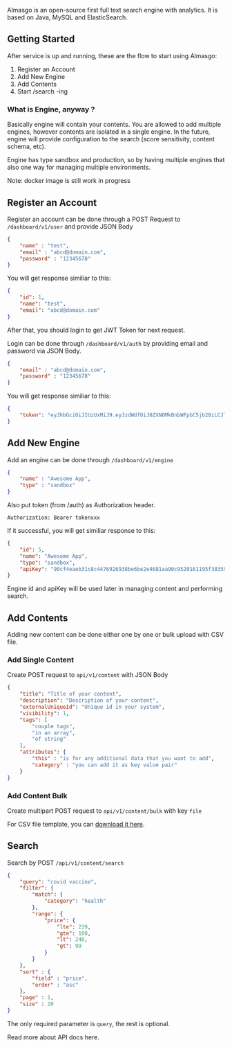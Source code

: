 Almasgo is an open-source first full text search engine with analytics. It is based on Java, MySQL and ElasticSearch.

## Getting Started
After service is up and running, these are the flow to start using Almasgo:
1. Register an Account
2. Add New Engine
3. Add Contents
4. Start /search -ing

### What is Engine, anyway ?
Basically engine will contain your contents. You are allowed to add multiple engines, however contents are isolated in a single engine.
In the future, engine will provide configuration to the search (score sensitivity, content schema, etc).

Engine has type sandbox and production, so by having multiple engines that also one way for managing multiple environments.

Note: docker image is still work in progress

## Register an Account
Register an account can be done through a POST Request to `/dashboard/v1/user` and provide JSON Body

```json
{
    "name" : "test",
    "email" : "abcd@domain.com",
    "password" : "12345678"
}
```

You will get response similiar to this:

```json
{
    "id": 1,
    "name": "test",
    "email": "abcd@domain.com"
}
```

After that, you should login to get JWT Token for next request.

Login can be done through `/dashboard/v1/auth` by providing email and password via JSON Body.

```json
{
    "email" : "abcd@domain.com",
    "password" : "12345678"
}
```

You will get response similiar to this:

```json
{
    "token": "eyJhbGciOiJIUzUxMiJ9.eyJzdWdfOiJ0ZXN0MkBnbWFpbC5jb20iLCJleHAiOjE2MDgwNDg4ODQsImlhdCI6MTYwODAzMDg4NH0.QCTMyv34c_hMRpIzdw8K2OcNyGCS6zK8soirnHOFxNNz_4HchR5hcxSdV76eFic3oah9VsftpBOojz6PIFbDQg"
}
```

## Add New Engine

Add an engine can be done through `/dashboard/v1/engine` 

```json
{
    "name" : "Awesome App",
    "type" : "sandbox"
}
```

Also put token (from /auth) as Authorization header.

`Authorization: Bearer tokenxxx`

If it successful, you will get similiar response to this:

```json
{
    "id": 5,
    "name": "Awesome App",
    "type": "sandbox",
    "apiKey": "90cf4eaeb31c8c4476926938be6be2e4681aa90c9520161195f383590b414841"
}
```

Engine id and apiKey will be used later in managing content and performing search.


## Add Contents

Adding new content can be done either one by one or bulk upload with CSV file.

### Add Single Content

Create POST request to `api/v1/content` with JSON Body 

```json
{
    "title": "Title of your content",
    "description": "Description of your content",
    "externalUniqueId": "Unique id in your system",
    "visibility": 1,
    "tags": [
        "couple tags",
        "in an array",
        "of string"
    ],
    "attributes": {
        "this" : "is for any additional data that you want to add",
        "category" : "you can add it as key value pair"
    }
}
```

### Add Content Bulk

Create multipart POST request to `api/v1/content/bulk` with key `file`

For CSV file template, you can [download it here](https://docs.google.com/spreadsheets/d/1jirSWy5ly0B1oggsQZ0Q__4QBfpX4fWOTCZIuFLdgnw/edit?usp=sharing).


## Search

Search by POST `/api/v1/content/search`

```json
{
    "query": "covid vaccine",
    "filter": {
        "match": {
            "category": "health"
        },
        "range": {
            "price": {
                "lte": 239,
                "gte": 100,
                "lt": 240,
                "gt": 99
            }
        }
    },
    "sort" : {
        "field" : "price",
        "order" : "asc"
    },
    "page" : 1,
    "size" : 20
}
```

The only required parameter is `query`, the rest is optional.

Read more about API docs here.

